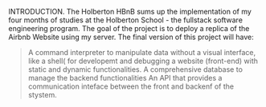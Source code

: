 

INTRODUCTION.
The Holberton HBnB sums up the implementation of my four months of studies at the Holberton School - the fullstack software engineering program. The goal of the project is to deploy a replica of the Airbnb Website using my server. The final version of this project will have:

> A command interpreter to manipulate data without a visual interface, like a shell( for developemt and debugging a website (front-end) with static and dynamic functionalities.
> A comprehensive database to manage the backend functionalities
> An API that provides a communication inteface between the front and backenf of the stystem.

  

